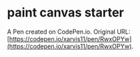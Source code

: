 # paint canvas starter

A Pen created on CodePen.io. Original URL: [https://codepen.io/xarvis11/pen/RwxOPYw](https://codepen.io/xarvis11/pen/RwxOPYw).

